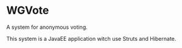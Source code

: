 WGVote
======

A system for anonymous voting. 

This system is a JavaEE application witch use Struts and Hibernate.

